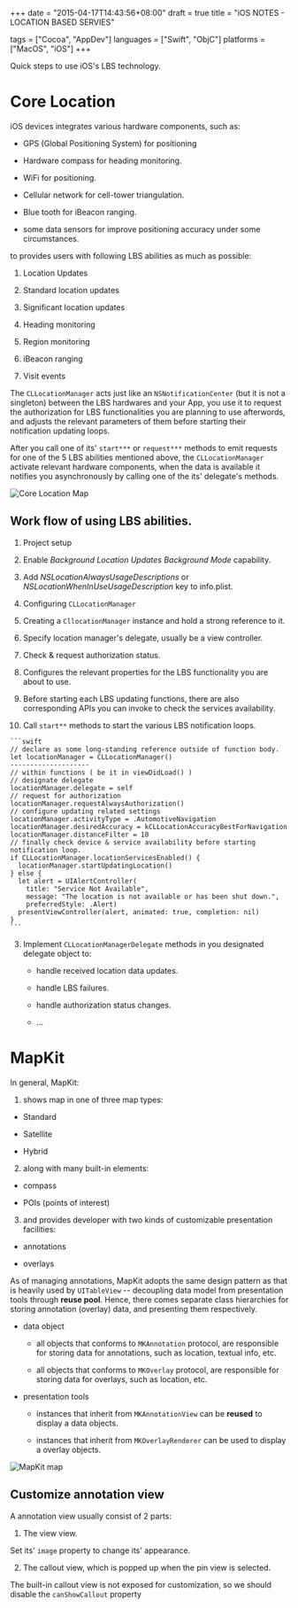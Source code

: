 +++
date = "2015-04-17T14:43:56+08:00"
draft = true
title = "iOS NOTES - LOCATION BASED SERVIES"

tags      = ["Cocoa", "AppDev"]
languages = ["Swift", "ObjC"]
platforms = ["MacOS", "iOS"]
+++

Quick steps to use iOS's LBS technology.
<!--more-->

# Core Location

iOS devices integrates various hardware components, such as:

+ GPS (Global Positioning System) for positioning

+ Hardware compass for heading monitoring.

+ WiFi for positioning.

+ Cellular network for cell-tower triangulation.

+ Blue tooth for iBeacon ranging.

+ some data sensors for improve positioning accuracy under some circumstances.

to provides users with following LBS abilities as much as possible:

1. Location Updates

  1. Standard location updates

  2. Significant location updates

2. Heading monitoring

3. Region monitoring

4. iBeacon ranging

5. Visit events

The `CLLocationManager` acts just like an `NSNotificationCenter` (but it is not
a singleton) between the LBS hardwares and your App, you use it to request the
authorization for LBS functionalities you are planning to use afterwords, and
adjusts the relevant parameters of them before starting their notification
updating loops.

After you call one of its' `start***` or `request***` methods to emit requests
for one of the 5 LBS abilities mentioned above, the `CLLocationManager`
activate relevant hardware components, when the data is available it notifies
you asynchronously by calling one of the its' delegate's methods.

![Core Location Map](../../../note/core_location_map.svg)

## Work flow of using LBS abilities.

1. Project setup

  1. Enable _Background Location Updates Background Mode_ capability.

  2. Add _NSLocationAlwaysUsageDescriptions_ or
     _NSLocationWhenInUseUsageDescription_ key to info.plist.

2. Configuring `CLLocationManager`

  1. Creating a `CllocationManager` instance and hold a strong reference to it.

  2. Specify location manager's delegate, usually be a view controller.

  3. Check & request authorization status.

  4. Configures the relevant properties for the LBS functionality you are about
     to use.

  5. Before starting each LBS updating functions, there are also corresponding
     APIs you can invoke to check the services availability.

  6. Call `start**` methods to start the various LBS notification loops.

    ```swift
    // declare as some long-standing reference outside of function body.
    let locationManager = CLLocationManager()
    --------------------
    // within functions ( be it in viewDidLoad() )
    // designate delegate
    locationManager.delegate = self
    // request for authorization
    locationManager.requestAlwaysAuthorization()
    // configure updating related settings
    locationManager.activityType = .AutomotiveNavigation
    locationManager.desiredAccuracy = kCLLocationAccuracyBestForNavigation
    locationManager.distanceFilter = 10
    // finally check device & service availability before starting notification loop.
    if CLLocationManager.locationServicesEnabled() {
      locationManager.startUpdatingLocation()
    } else {
      let alert = UIAlertController(
        title: "Service Not Available",
        message: "The location is not available or has been shut down.",
        preferredStyle: .Alert)
      presentViewController(alert, animated: true, completion: nil)
    }
    ```

3. Implement `CLLocationManagerDelegate` methods in you designated delegate
   object to:

   + handle received location data updates.

   + handle LBS failures.

   + handle authorization status changes.

   + ...

# MapKit

In general, MapKit:

1. shows map in one of three map types:

  + Standard

  + Satellite

  + Hybrid

2. along with many built-in elements:

  + compass

  + POIs (points of interest)

3. and provides developer with two kinds of customizable presentation
   facilities:

  + annotations

  + overlays

As of managing annotations, MapKit adopts the same design pattern as that is
heavily used by `UITableView` -- decoupling data model from presentation tools
through __reuse pool__. Hence, there comes separate class hierarchies for
storing annotation (overlay) data, and presenting them respectively.

+ data object

    - all objects that conforms to `MKAnnotation` protocol, are responsible for
      storing data for annotations, such as location, textual info, etc.

    - all objects that conforms to `MKOverlay` protocol, are responsible for
      storing data for overlays, such as location, etc.

+ presentation tools

    - instances that inherit from `MKAnnotationView` can be __reused__ to display a data objects.

    - instances that inherit from `MKOverlayRenderer` can be used to display a overlay objects.

![MapKit map](../../../note/map_kit_map.svg)

## Customize annotation view

A annotation view usually consist of 2 parts:

1. The view view.

  Set its' `image` property to change its' appearance.

2. The callout view, which is popped up when the pin view is selected.

  The built-in callout view is not exposed for customization, so we should disable the `canShowCallout` property
